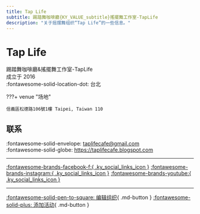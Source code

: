 ```yaml
---
title: Tap Life
subtitle: 踢踏舞咖啡廳{KY_VALUE_subtitle}搖擺舞工作室-TapLife
description: "关于摇摆舞组织“Tap Life”的一些信息。"
---
```


# Tap Life

踢踏舞咖啡廳&搖擺舞工作室-TapLife  
成立于 2016  
:fontawesome-solid-location-dot: 台北  


???+ venue "场地"

    信義區松德路106號1樓 Taipei, Taiwan 110  

## 联系

:fontawesome-solid-envelope: <taplifecafe@gmail.com>  
:fontawesome-solid-globe: <https://taplifecafe.blogspot.com>  

---

 [:fontawesome-brands-facebook-f:{ .ky_social_links_icon }](https://www.facebook.com/taplifecafe) [:fontawesome-brands-instagram:{ .ky_social_links_icon }](https://instagram.com/taplifecafe) [:fontawesome-brands-youtube:{ .ky_social_links_icon }](https://youtube.com/TapLifeStudio)

---

[:fontawesome-solid-pen-to-square: 编辑组织](https://github.com/swingdance/orgs/issues/new?assignees=&labels=update+org&projects=&template=03-update_entity.yml&title=Update%20Org%3A%20zh_TW%20%E2%80%A2%20Tap%20Life&region=zh_TW&id=tap-life&name=Tap%20Life){ .md-button } [:fontawesome-solid-plus: 添加活动](https://github.com/swingdance/events/issues/new?assignees=&labels=add+event&projects=&template=02-add_entity.yml&title=Add%20Event%3A%20zh_TW%20%E2%80%A2%20%3CName%3E&region=zh_TW&province=Taipei&city=Taipei&org_id=tap-life){ .md-button }
